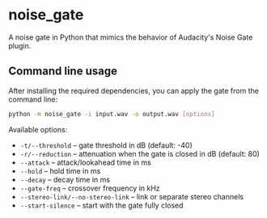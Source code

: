 # noise_gate
A noise gate in Python that mimics the behavior of Audacity's Noise Gate plugin.

## Command line usage

After installing the required dependencies, you can apply the gate from the
command line:

```bash
python -m noise_gate -i input.wav -o output.wav [options]
```

Available options:

* `-t/--threshold` – gate threshold in dB (default: -40)
* `-r/--reduction` – attenuation when the gate is closed in dB (default: 80)
* `--attack` – attack/lookahead time in ms
* `--hold` – hold time in ms
* `--decay` – decay time in ms
* `--gate-freq` – crossover frequency in kHz
* `--stereo-link/--no-stereo-link` – link or separate stereo channels
* `--start-silence` – start with the gate fully closed
```

